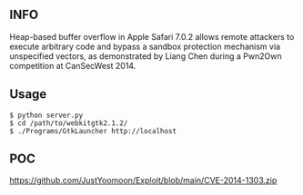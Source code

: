 INFO
----

Heap-based buffer overflow in Apple Safari 7.0.2 allows remote attackers to execute arbitrary code and bypass a sandbox protection mechanism via unspecified vectors, as demonstrated by Liang Chen during a Pwn2Own competition at CanSecWest 2014.

Usage
-----

    $ python server.py
    $ cd /path/to/webkitgtk2.1.2/
    $ ./Programs/GtkLauncher http://localhost

POC
---

<https://github.com/JustYoomoon/Exploit/blob/main/CVE-2014-1303.zip>